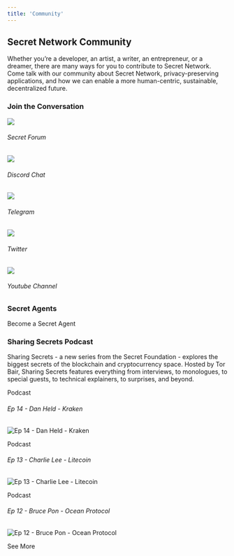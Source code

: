 ```yaml
---
title: 'Community'
---
```









<!-- Page title -->
<column>

<block>

<hero-title>

## Secret Network Community

</hero-title>

</block>

</column>









<!-- Intro -->
<column class="spacer-s" number="2" number-m="1" number-s="1" weight="left">

<block>

Whether you’re a developer, an artist, a writer, an entrepreneur, or a dreamer, there are many ways for you to contribute to Secret Network. Come talk with our community about Secret Network, privacy-preserving applications, and how we can enable a more human-centric, sustainable, decentralized future.

</block>

</column>










<!-- block Header -->
<column class="text-center">

<block>

### Join the Conversation

</block>

</column>







<!-- Join the conversation -->
<column class="spacer-s img-invert" number="5" number-m="3" number-s="2">

<block>

<card-simple class="accent-gray text-center cta" url="https://forum.scrt.network/">

![](./img/icon-social-forum-big.svg)

###### Secret Forum

</card-simple>

</block>

<block>

<card-simple class="accent-purple text-center cta" url="https://discord.com/invite/SJK32GY">

![](./img/icon-social-discord-big.svg)

###### Discord Chat

</card-simple>

</block>

<block>

<card-simple class="accent-blue text-center cta" url="https://t.me/SCRTcommunity">

![](./img/icon-social-telegram-big.svg)

###### Telegram

</card-simple>

</block>

<block>

<card-simple class="accent-turquoise text-center cta" url="https://twitter.com/SecretNetwork">

![](./img/icon-social-twitter-big.svg)

###### Twitter

</card-simple>

</block>

<block>

<card-simple class="accent-red text-center cta" url="https://www.youtube.com/channel/UCZPqj7h7mzjwuSfw_UWxQPw">

![](./img/icon-social-youtube-big.svg)

###### Youtube Channel

</card-simple>

</block>

</column>









<!-- block header -->
<column id="secret-agents">

<block>

### Secret Agents

</block>

</column>








<!-- Secret Agents -->
<column class="pl-0 pr-0" mode="full">

<block>

<card-secret-agent>

</card-secret-agent>

</block>

</column>









<!-- become a secret agent -->
<column class="spacer-s text-center">

<block>

<btn url="https://scrt.network/get-involved/become-secret-agent">Become a Secret Agent</btn>

</block>

</column>





<!-- Contributors -->
<column class="spacer-s contributors-container">

<block>

<card-grid title="International Communities" collection="internationalCommunities" :pageSize="15" :isPaginated="true"></card-grid>

</block>

</column>



<!-- Block header -->
<column number="2" number-m="1" number-s="1"  weight="left">

<block>

### Sharing Secrets Podcast

Sharing Secrets - a new series from the Secret Foundation - explores the biggest secrets of the blockchain and cryptocurrency space. Hosted by Tor Bair, Sharing Secrets features everything from interviews, to monologues, to special guests, to technical explainers, to surprises, and beyond.

</block>

</column>









<!-- Sharing Secret Podcasts -->
<column class="" number="3" number-s="1">


<block>

<card-media class="accent-red"  url="https://soundcloud.com/sharing-secrets/ep-14-dan-held-kraken">

Podcast

###### Ep 14 - Dan Held - Kraken

![Ep 14 - Dan Held - Kraken](./img/media-card/image9.png)


</card-media>

</block>


<block>

<card-media class="accent-red"  url="https://soundcloud.com/sharing-secrets/ep-13-charlie-lee-litecoin">

Podcast

###### Ep 13 - Charlie Lee - Litecoin

![Ep 13 - Charlie Lee - Litecoin](./img/media-card/image9.png)


</card-media>

</block>

<block>

<card-media class="accent-red" url="https://soundcloud.com/sharing-secrets/ep-12-bruce-pon-ocean-protocol">

Podcast

###### Ep 12 - Bruce Pon - Ocean Protocol

![Ep 12 - Bruce Pon - Ocean Protocol](./img/media-card/image9.png)

</card-media>

</block>

</column>









<!-- become a secret agent -->
<column class="spacer-s text-center">

<block>

<btn url="/media/features">See More</btn>

</block>

</column>























